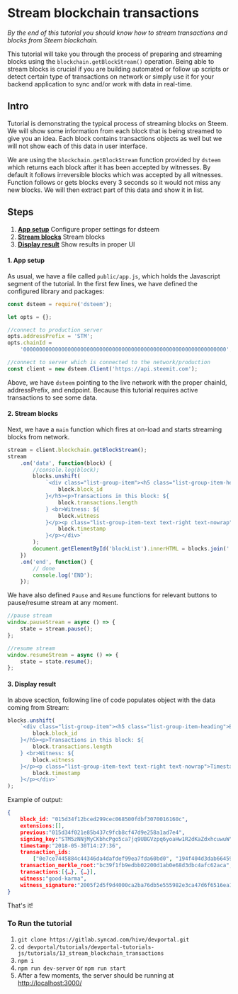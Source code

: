 # Stream blockchain transactions

_By the end of this tutorial you should know how to stream transactions and blocks from Steem blockchain._

This tutorial will take you through the process of preparing and streaming blocks using the `blockchain.getBlockStream()` operation. Being able to stream blocks is crucial if you are building automated or follow up scripts or detect certain type of transactions on network or simply use it for your backend application to sync and/or work with data in real-time.

## Intro

Tutorial is demonstrating the typical process of streaming blocks on Steem. We will show some information from each block that is being streamed to give you an idea. Each block contains transactions objects as well but we will not show each of this data in user interface.

We are using the `blockchain.getBlockStream` function provided by `dsteem` which returns each block after it has been accepted by witnesses. By default it follows irreversible blocks which was accepted by all witnesses. Function follows or gets blocks every 3 seconds so it would not miss any new blocks. We will then extract part of this data and show it in list.

## Steps

1.  [**App setup**](#app-setup) Configure proper settings for dsteem
1.  [**Stream blocks**](#stream-blocks) Stream blocks
1.  [**Display result**](#display-result) Show results in proper UI

#### 1. App setup<a name="app-setup"></a>

As usual, we have a file called `public/app.js`, which holds the Javascript segment of the tutorial. In the first few lines, we have defined the configured library and packages:

```javascript
const dsteem = require('dsteem');

let opts = {};

//connect to production server
opts.addressPrefix = 'STM';
opts.chainId =
    '0000000000000000000000000000000000000000000000000000000000000000';

//connect to server which is connected to the network/production
const client = new dsteem.Client('https://api.steemit.com');
```

Above, we have `dsteem` pointing to the live network with the proper chainId, addressPrefix, and endpoint. Because this tutorial requires active transactions to see some data.

#### 2. Stream blocks<a name="stream-blocks"></a>

Next, we have a `main` function which fires at on-load and starts streaming blocks from network.

```javascript
stream = client.blockchain.getBlockStream();
stream
    .on('data', function(block) {
        //console.log(block);
        blocks.unshift(
            `<div class="list-group-item"><h5 class="list-group-item-heading">Block id: ${
                block.block_id
            }</h5><p>Transactions in this block: ${
                block.transactions.length
            } <br>Witness: ${
                block.witness
            }</p><p class="list-group-item-text text-right text-nowrap">Timestamp: ${
                block.timestamp
            }</p></div>`
        );
        document.getElementById('blockList').innerHTML = blocks.join('');
    })
    .on('end', function() {
        // done
        console.log('END');
    });
```

We have also defined `Pause` and `Resume` functions for relevant buttons to pause/resume stream at any moment.

```javascript
//pause stream
window.pauseStream = async () => {
    state = stream.pause();
};

//resume stream
window.resumeStream = async () => {
    state = state.resume();
};
```

#### 3. Display result<a name="display-result"></a>

In above scection, following line of code populates object with the data coming from Stream:

```javascript
blocks.unshift(
    `<div class="list-group-item"><h5 class="list-group-item-heading">Block id: ${
        block.block_id
    }</h5><p>Transactions in this block: ${
        block.transactions.length
    } <br>Witness: ${
        block.witness
    }</p><p class="list-group-item-text text-right text-nowrap">Timestamp: ${
        block.timestamp
    }</p></div>`
);
```

Example of output:

```json
{
    block_id: "015d34f12bced299cec068500fdbf3070016160c",
    extensions:[],
    previous:"015d34f021e85b437c9fcb8cf47d9e258a1ad7e4",
    signing_key:"STM5zNNjMyCKbhcPgo5ca7jq9UBGVzpq6yoaHw1R2dKaZdxhcuwuW",
    timestamp:"2018-05-30T14:27:36",
    transaction_ids:
        ["0e7ce7445884c44346da4dafdef99ea7fda60bd0", "194f404d3dab66459421792045625334f7465da1"],
    transaction_merkle_root:"bc39f1fb9edbb02200d1ab0e68d3dbc4afc62aca",
    transactions:[{…}, {…}],
    witness:"good-karma",
    witness_signature:"2005f2d5f9d4000ca2ba76db5e555982e3ca47d6f6516ea1bacb316545b478d6617987afd71b5bf0b3f231fdc140453f9043b8ea981220cecf44118d50eedbe870"
}
```

That's it!

### To Run the tutorial

1.  `git clone https://gitlab.syncad.com/hive/devportal.git`
1.  `cd devportal/tutorials/devportal-tutorials-js/tutorials/13_stream_blockchain_transactions`
1.  `npm i`
1.  `npm run dev-server` or `npm run start`
1.  After a few moments, the server should be running at [http://localhost:3000/](http://localhost:3000/)
